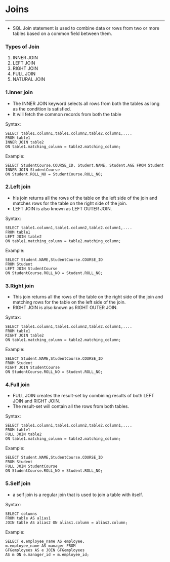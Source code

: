 # Joins

---
* SQL Join statement is used to combine data or rows from two or more tables based on a common field between them.
### Types of Join
1. INNER JOIN
2. LEFT JOIN
3. RIGHT JOIN
4. FULL JOIN
5. NATURAL JOIN

### 1.Inner join
* The INNER JOIN keyword selects all rows from both the tables as long as the condition is satisfied. 
* It will fetch the common records from both the table

Syntax: 
```roomsql
SELECT table1.column1,table1.column2,table2.column1,....
FROM table1
INNER JOIN table2
ON table1.matching_column = table2.matching_column;
```
Example:
```roomsql
SELECT StudentCourse.COURSE_ID, Student.NAME, Student.AGE FROM Student
INNER JOIN StudentCourse
ON Student.ROLL_NO = StudentCourse.ROLL_NO;
```
### 2.Left join
* his join returns all the rows of the table on the left side of the join and matches rows for the table on the right side of the join.
* LEFT JOIN is also known as LEFT OUTER JOIN.

Syntax: 
```roomsql
SELECT table1.column1,table1.column2,table2.column1,....
FROM table1
LEFT JOIN table2
ON table1.matching_column = table2.matching_column;
```
Example: 
```roomsql
SELECT Student.NAME,StudentCourse.COURSE_ID
FROM Student
LEFT JOIN StudentCourse
ON StudentCourse.ROLL_NO = Student.ROLL_NO;
```
### 3.Right join
* This join returns all the rows of the table on the right side of the join and matching rows for the table on the left side of the join. 
* RIGHT JOIN is also known as RIGHT OUTER JOIN.

Syntax: 
```roomsql
SELECT table1.column1,table1.column2,table2.column1,....
FROM table1
RIGHT JOIN table2
ON table1.matching_column = table2.matching_column;
```
Example: 
```roomsql
SELECT Student.NAME,StudentCourse.COURSE_ID
FROM Student
RIGHT JOIN StudentCourse
ON StudentCourse.ROLL_NO = Student.ROLL_NO;
```
### 4.Full join
* FULL JOIN creates the result-set by combining results of both LEFT JOIN and RIGHT JOIN. 
* The result-set will contain all the rows from both tables.

Syntax: 
```roomsql
SELECT table1.column1,table1.column2,table2.column1,....
FROM table1
FULL JOIN table2
ON table1.matching_column = table2.matching_column;
```
Example:
```roomsql
SELECT Student.NAME,StudentCourse.COURSE_ID
FROM Student
FULL JOIN StudentCourse
ON StudentCourse.ROLL_NO = Student.ROLL_NO;
```
### 5.Self join
* a self join is a regular join that is used to join a table with itself. 

Syntax: 
```roomsql
SELECT columns
FROM table AS alias1
JOIN table AS alias2 ON alias1.column = alias2.column;
```
Example: 
```roomsql
SELECT e.employee_name AS employee,
m.employee_name AS manager FROM
GFGemployees AS e JOIN GFGemployees
AS m ON e.manager_id = m.employee_id;
```

